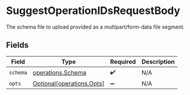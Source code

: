 # SuggestOperationIDsRequestBody

The schema file to upload provided as a multipart/form-data file segment.


## Fields

| Field                                                        | Type                                                         | Required                                                     | Description                                                  |
| ------------------------------------------------------------ | ------------------------------------------------------------ | ------------------------------------------------------------ | ------------------------------------------------------------ |
| `schema`                                                     | [operations.Schema](../../models/operations/schema.md)       | :heavy_check_mark:                                           | N/A                                                          |
| `opts`                                                       | [Optional[operations.Opts]](../../models/operations/opts.md) | :heavy_minus_sign:                                           | N/A                                                          |